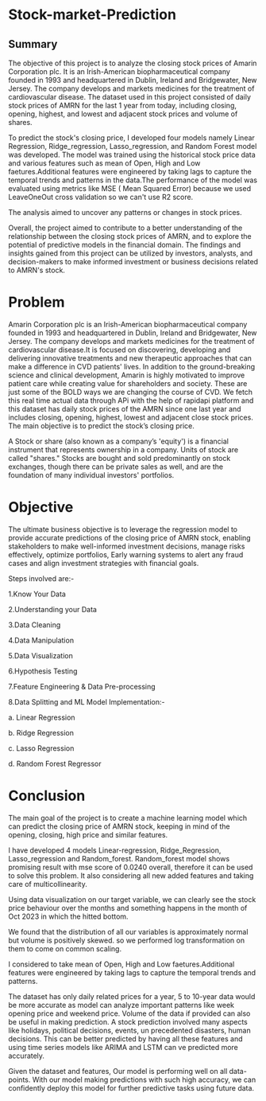 # Stock-market-Prediction

## Summary
The objective of this project is to analyze the closing stock prices of Amarin Corporation plc. It is an Irish-American biopharmaceutical company founded in 1993 and headquartered in Dublin, Ireland and Bridgewater, New Jersey. The company develops and markets medicines for the treatment of cardiovascular disease. The dataset used in this project consisted of daily stock prices of AMRN for the last 1 year from today, including closing, opening, highest, and lowest and adjacent stock prices and volume of shares.

To predict the stock's closing price, I developed four models namely Linear Regression, Ridge_regression, Lasso_regression, and Random Forest model was developed. The model was trained using the historical stock price data and various features such as mean of Open, High and Low faetures.Additional features were engineered by taking lags to capture the temporal trends and patterns in the data.The performance of the model was evaluated using metrics like MSE ( Mean Squared Error) because we used LeaveOneOut cross validation so we can't use R2 score.

The analysis aimed to uncover any patterns or changes in stock prices.

Overall, the project aimed to contribute to a better understanding of the relationship between the closing stock prices of AMRN, and to explore the potential of predictive models in the financial domain. The findings and insights gained from this project can be utilized by investors, analysts, and decision-makers to make informed investment or business decisions related to AMRN's stock.

# Problem
Amarin Corporation plc is an Irish-American biopharmaceutical company founded in 1993 and headquartered in Dublin, Ireland and Bridgewater, New Jersey. The company develops and markets medicines for the treatment of cardiovascular disease.It is focused on discovering, developing and delivering innovative treatments and new therapeutic approaches that can make a difference in CVD patients' lives. In addition to the ground-breaking science and clinical development, Amarin is highly motivated to improve patient care while creating value for shareholders and society. These are just some of the BOLD ways we are changing the course of CVD. We fetch this real time actual data through APi with the help of rapidapi platform and this dataset has daily stock prices of the AMRN since one last year and includes closing, opening, highest, lowest and adjacent close stock prices. The main objective is to predict the stock’s closing price.

A Stock or share (also known as a company’s 'equity') is a financial instrument that represents ownership in a company. Units of stock are called "shares." Stocks are bought and sold predominantly on stock exchanges, though there can be private sales as well, and are the foundation of many individual investors' portfolios.

# Objective
The ultimate business objective is to leverage the regression model to provide accurate predictions of the closing price of AMRN stock, enabling stakeholders to make well-informed investment decisions, manage risks effectively, optimize portfolios, Early warning systems to alert any fraud cases and align investment strategies with financial goals.

Steps involved are:-

1.Know Your Data

2.Understanding your Data

3.Data Cleaning

4.Data Manipulation

5.Data Visualization

6.Hypothesis Testing

7.Feature Engineering & Data Pre-processing

8.Data Splitting and ML Model Implementation:-

a. Linear Regression

b. Ridge Regression

c. Lasso Regression

d. Random Forest Regressor

# Conclusion

The main goal of the project is to create a machine learning model which can predict the closing price of AMRN stock, keeping in mind of the opening, closing, high price and similar features.

I have developed 4 models Linear-regression, Ridge_Regression, Lasso_regression and Random_forest. Random_forest model shows promising result with mse score of 0.0240 overall, therefore it can be used to solve this problem. It also considering all new added features and taking care of multicollinearity.

Using data visualization on our target variable, we can clearly see the stock price behaviour over the months and something happens in the month of Oct 2023 in which the hitted bottom.

We found that the distribution of all our variables is approximately normal but volume is positively skewed. so we performed log transformation on them to come on common scaling.

I considered to take mean of Open, High and Low faetures.Additional features were engineered by taking lags to capture the temporal trends and patterns.

The dataset has only daily related prices for a year, 5 to 10-year data would be more accurate as model can analyze important patterns like week opening price and weekend price. Volume of the data if provided can also be useful in making prediction. A stock prediction involved many aspects like holidays, political decisions, events, un precedented disasters, human decisions. This can be better predicted by having all these features and using time series models like ARIMA and LSTM can ve predicted more accurately.

Given the dataset and features, Our model is performing well on all data-points. With our model making predictions with such high accuracy, we can confidently deploy this model for further predictive tasks using future data.
